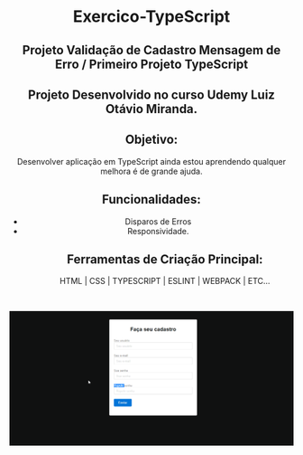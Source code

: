 <h1 align="center">Exercico-TypeScript</h1>

<h2 align="center">Projeto Validação de Cadastro Mensagem de Erro / Primeiro Projeto TypeScript</h2>

<h2 align="center">Projeto Desenvolvido no curso Udemy Luiz Otávio Miranda.</h2>



<div align="center">
  
<h2>Objetivo:</h2>
<p>Desenvolver aplicação em TypeScript ainda estou aprendendo qualquer melhora é de grande ajuda.</p>
  
<h2>Funcionalidades:</h2>
<ul>
 <li>Disparos de Erros</li>
 <li>Responsividade.</li>
<ul>
  
<h2>Ferramentas de Criação Principal:</h2>
<p>HTML | CSS | TYPESCRIPT | ESLINT | WEBPACK | ETC... </p>
</div>
</br>


![function](https://github.com/Vavatrewq/Form-Type-MgsErr/blob/master/src/components/gif/AnimaçãoFunc1.gif)

